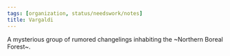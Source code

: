 ```yaml
---
tags: [organization, status/needswork/notes]
title: Vargaldi
---
```


A mysterious group of rumored changelings inhabiting the ~Northern Boreal Forest~.


